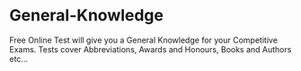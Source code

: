 # General-Knowledge
Free Online Test will give you a General Knowledge for your Competitive Exams. Tests cover Abbreviations, Awards and Honours, Books and Authors etc...
